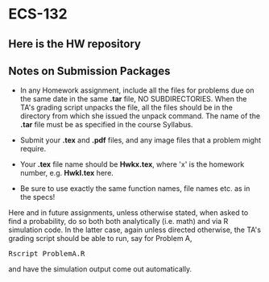 # ECS-132

## Here is the HW repository

## Notes on Submission Packages

*   In any Homework assignment, include all the files for problems due on the same date in the same **.tar** file, NO SUBDIRECTORIES. When the TA's grading script unpacks the file, all the files should be in the directory from which she issued the unpack command. The name of the **.tar** file must be as specified in the course Syllabus.

*   Submit your **.tex** and **.pdf** files, and any image files that a problem might require.

*   Your **.tex** file name should be **Hwkx.tex**, where 'x' is the homework number, e.g. **HwkI.tex** here.

*   Be sure to use exactly the same function names, file names etc. as in the specs!

Here and in future assignments, unless otherwise stated, when asked to find a probability, do so both both analytically (i.e. math) and via R simulation code. In the latter case, again unless directed otherwise, the TA's grading script should be able to run, say for Problem A,

<pre>Rscript ProblemA.R
</pre>

and have the simulation output come out automatically.